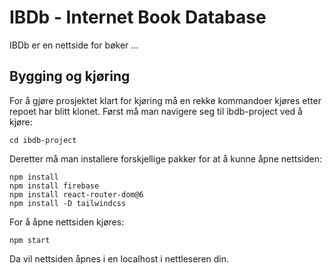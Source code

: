 # IBDb - Internet Book Database

IBDb er en nettside for bøker ... 

## Bygging og kjøring

For å gjøre prosjektet klart for kjøring må en rekke kommandoer kjøres etter repoet har blitt klonet. Først må man navigere seg til ibdb-project ved å kjøre:
```
cd ibdb-project
```

Deretter må man installere forskjellige pakker for at å kunne åpne nettsiden:
```
npm install
npm install firebase
npm install react-router-dom@6
npm install -D tailwindcss
```

For å åpne nettsiden kjøres:
```
npm start
```
Da vil nettsiden åpnes i en localhost i nettleseren din.
